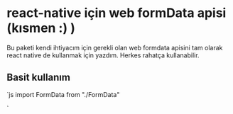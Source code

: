 # react-native için web formData apisi (kısmen :) )
Bu paketi kendi ihtiyacım için gerekli olan web formdata apisini tam olarak react native de kullanmak için yazdım. Herkes rahatça kullanabilir.
## Basit kullanım
`js
import FormData from "./FormData"

`
